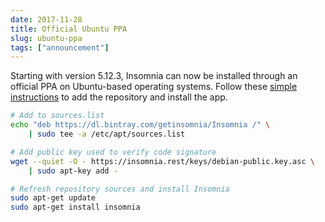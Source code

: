 ```yaml
---
date: 2017-11-28
title: Official Ubuntu PPA
slug: ubuntu-ppa
tags: ["announcement"]
---
```


Starting with version 5.12.3, Insomnia can now be installed through an 
official PPA on Ubuntu-based operating systems. Follow these 
[simple instructions](https://support.insomnia.rest/article/23-installation#ubuntu) to add
the repository and install the app. 

<!--more-->

```bash
# Add to sources.list
echo "deb https://dl.bintray.com/getinsomnia/Insomnia /" \
    | sudo tee -a /etc/apt/sources.list

# Add public key used to verify code signature
wget --quiet -O - https://insomnia.rest/keys/debian-public.key.asc \
    | sudo apt-key add -

# Refresh repository sources and install Insomnia
sudo apt-get update
sudo apt-get install insomnia
```
